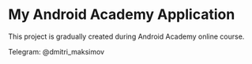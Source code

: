 # My Android Academy Application
This project is gradually created during Android Academy online course.

Telegram: @dmitri_maksimov